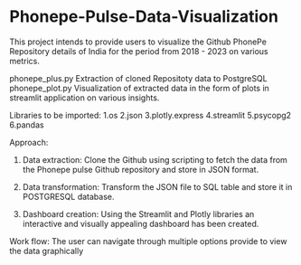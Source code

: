 # Phonepe-Pulse-Data-Visualization

This project intends to provide users to visualize the Github PhonePe Repository details of India for the period from 2018 - 2023 on various metrics.

phonepe_plus.py
  Extraction of cloned Repositoty data to PostgreSQL
phonepe_plot.py
  Visualization of extracted data in the form of plots in streamlit application on various insights.

Libraries to be imported:
1.os
2.json
3.plotly.express
4.streamlit
5.psycopg2
6.pandas

Approach:
1. Data extraction: Clone the Github using scripting to fetch the data from the Phonepe pulse Github repository and store in JSON format.

2. Data transformation: Transform the JSON file to SQL table and store it in POSTGRESQL database.

3. Dashboard creation: Using the Streamlit and Plotly libraries an interactive and visually appealing dashboard has been created.

Work flow:
The user can navigate through multiple options provide to view the data graphically
